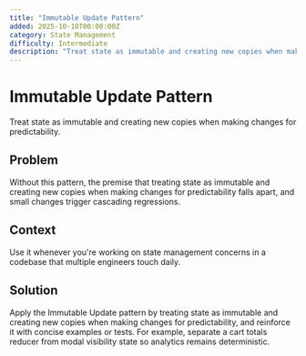 ```yaml
---
title: "Immutable Update Pattern"
added: 2025-10-10T00:00:00Z
category: State Management
difficulty: Intermediate
description: "Treat state as immutable and creating new copies when making changes for predictability."
---
```

# Immutable Update Pattern

Treat state as immutable and creating new copies when making changes for predictability.

## Problem

Without this pattern, the premise that treating state as immutable and creating new copies when making changes for predictability falls apart, and small changes trigger cascading regressions.

## Context

Use it whenever you're working on state management concerns in a codebase that multiple engineers touch daily.

## Solution

Apply the Immutable Update pattern by treating state as immutable and creating new copies when making changes for predictability, and reinforce it with concise examples or tests. For example, separate a cart totals reducer from modal visibility state so analytics remains deterministic.
